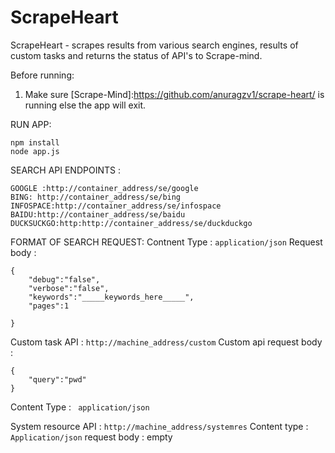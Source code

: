 ScrapeHeart
==============

ScrapeHeart -  scrapes results from various search engines, results of custom tasks and returns the status of API's to Scrape-mind.

Before running:

1. Make sure [Scrape-Mind]:https://github.com/anuragzv1/scrape-heart/ is running else the app will exit.

RUN APP:
```
npm install 
node app.js

```

SEARCH API ENDPOINTS :
```
GOOGLE :http://container_address/se/google
BING: http://container_address/se/bing
INFOSPACE:http://container_address/se/infospace
BAIDU:http://container_address/se/baidu
DUCKSUCKGO:http:http://container_address/se/duckduckgo
```

FORMAT OF SEARCH REQUEST:
Contnent Type : ```application/json```
Request body : 
```
{
	"debug":"false",
	"verbose":"false",
	"keywords":"_____keywords_here_____",
	"pages":1
	
}
```
Custom task API : ``` http://machine_address/custom ```
Custom api request body : 
```
{
	"query":"pwd"
}
```
Content Type : ``` application/json```

System resource API : ```http://machine_address/systemres```
Content type : ``` Application/json ```
request body : empty





